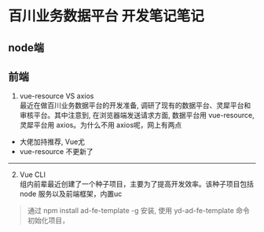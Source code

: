 # 百川业务数据平台  开发笔记笔记

## node端

## 前端
1. vue-resource VS axios  
最近在做百川业务数据平台的开发准备, 调研了现有的数据平台、灵犀平台和审核平台。其中注意到, 在浏览器端发送请求方面, 数据平台用 vue-resource, 灵犀平台用 axios。为什么不用 axios呢，网上有两点
- 大佬加持推荐, Vue尤
- vue-resource 不更新了
***

2. Vue CLI  
组内前辈最近创建了一个种子项目，主要为了提高开发效率。该种子项目包括 node 服务以及前端框架，内置uc

> 通过 npm install ad-fe-template -g 安装, 使用 yd-ad-fe-template 命令初始化项目，



